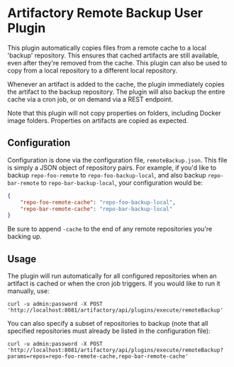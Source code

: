 Artifactory Remote Backup User Plugin
=====================================

This plugin automatically copies files from a remote cache to a local 'backup'
repository. This ensures that cached artifacts are still available, even after
they're removed from the cache. This plugin can also be used to copy from a
local repository to a different local repository.

Whenever an artifact is added to the cache, the plugin immediately copies the
artifact to the backup repository. The plugin will also backup the entire cache
via a cron job, or on demand via a REST endpoint.

Note that this plugin will not copy properties on folders, including Docker
image folders. Properties on artifacts are copied as expected.

Configuration
-------------

Configuration is done via the configuration file, `remoteBackup.json`. This file
is simply a JSON object of repository pairs. For example, if you'd like to
backup `repo-foo-remote` to `repo-foo-backup-local`, and also backup
`repo-bar-remote` to `repo-bar-backup-local`, your configuration would be:

``` json
{
    "repo-foo-remote-cache": "repo-foo-backup-local",
    "repo-bar-remote-cache": "repo-bar-backup-local"
}
```

Be sure to append `-cache` to the end of any remote repositories you're backing
up.

Usage
-----

The plugin will run automatically for all configured repositories when an
artifact is cached or when the cron job triggers. If you would like to run it
manually, use:

``` shell
curl -u admin:password -X POST 'http://localhost:8081/artifactory/api/plugins/execute/remoteBackup'
```

You can also specify a subset of repositories to backup (note that all specified
repositories must already be listed in the configuration file):

``` shell
curl -u admin:password -X POST 'http://localhost:8081/artifactory/api/plugins/execute/remoteBackup?params=repos=repo-foo-remote-cache,repo-bar-remote-cache'
```
